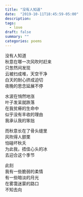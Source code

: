 ```yaml
---
title: "没有人知道"
date:  "2019-10-11T18:45:59-05:00" 
description: 
tags:
  - love
draft: false
summary: ""
categories: poems
---
```

没有人知道\
秋意在哪一次风吹时赶来\
只怱然间发现\
云被扫成堆，天空干净\
白天的耐心挤成迫切\
夜晚的思念延展不停

水波在悄然地涨\
叶子发呆就跌落\
在我贫瘠的生命中\
似乎没有丰收的理由\
我承认我的笨拙

而秋意长在了骨头缝里\
风吹得人颤栗\
怕碰坏秋夭\
为此我，捂佳心头的冰\
去迎合这个季节

此刻\
我有一些脆弱的柔情\
有一些暗淡的月光\
在雾霭迷蒙的路口\
不知去向